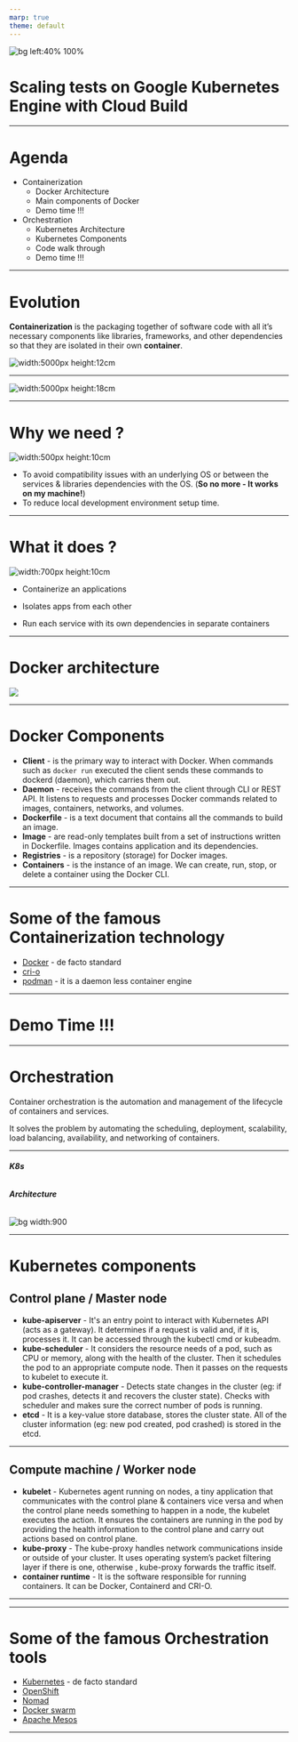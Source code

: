 ```yaml
---
marp: true
theme: default
---
```


![bg left:40% 100%](https://miro.medium.com/max/700/1*tP8OkC__HFt0ctvKVm3nvw.png)

# Scaling tests on Google Kubernetes Engine with Cloud Build

---

# Agenda

- Containerization
  - Docker Architecture
  - Main components of Docker
  - Demo time !!!
- Orchestration
  - Kubernetes Architecture
  - Kubernetes Components
  - Code walk through
  - Demo time !!!

---

# Evolution

**Containerization** is the packaging together of software code with all it’s necessary components like libraries, frameworks, and other dependencies so that they are isolated in their own **container**.

![width:5000px height:12cm](https://github.com/madhank93/learn-docker/raw/master/img/history.png)

---

![width:5000px height:18cm](https://cdn.ttgtmedia.com/rms/onlineImages/microservices-vm_versus_docker.jpg)

---

# Why we need ?

![width:500px height:10cm](https://github.com/madhank93/learn-docker/raw/master/img/compatibility_dependency_issue.jpg)

- To avoid compatibility issues with an underlying OS or between the services & libraries dependencies with the OS. (**So no more - It works on my machine!**)
- To reduce local development environment setup time.

---

# What it does ?

![width:700px height:10cm](https://github.com/madhank93/learn-docker/raw/master/img/docker_ability.jpg)

- Containerize an applications

- Isolates apps from each other

- Run each service with its own dependencies in separate containers

---

# Docker architecture

![](https://docs.docker.com/engine/images/architecture.svg)

---

# Docker Components

- **Client** - is the primary way to interact with Docker. When commands such as `docker run` executed the client sends these commands to dockerd (daemon), which carries them out.
- **Daemon** - receives the commands from the client through CLI or REST API. It listens to requests and processes Docker commands related to images, containers, networks, and volumes.
- **Dockerfile** - is a text document that contains all the commands to build an image.
- **Image** - are read-only templates built from a set of instructions written in Dockerfile. Images contains application and its dependencies.
- **Registries** - is a repository (storage) for Docker images.
- **Containers** - is the instance of an image. We can create, run, stop, or delete a container using the Docker CLI.

---

# Some of the famous Containerization technology

- [Docker](https://www.docker.com/) - de facto standard
- [cri-o](https://cri-o.io/)
- [podman](https://podman.io/) - it is a daemon less container engine

---

# Demo Time !!!

---

# Orchestration

Container orchestration is the automation and management of the lifecycle of containers and services.

It solves the problem by automating the scheduling, deployment, scalability, load balancing, availability, and networking of containers.

---

###### **K8s**

###### **Architecture**

![bg width:900](https://raw.githubusercontent.com/madhank93/learn-k8s/main/img/kube-arch-2.jpeg)

---

# Kubernetes components

## Control plane / Master node

- **kube-apiserver** - It's an entry point to interact with Kubernetes API (acts as a gateway). It determines if a request is valid and, if it is, processes it. It can be accessed through the kubectl cmd or kubeadm.
- **kube-scheduler** - It considers the resource needs of a pod, such as CPU or memory, along with the health of the cluster. Then it schedules the pod to an appropriate compute node. Then it passes on the requests to kubelet to execute it.
- **kube-controller-manager** - Detects state changes in the cluster (eg: if pod crashes, detects it and recovers the cluster state). Checks with scheduler and makes sure the correct number of pods is running.
- **etcd** - It is a key-value store database, stores the cluster state. All of the cluster information (eg: new pod created, pod crashed) is stored in the etcd.

---

## Compute machine / Worker node

- **kubelet** - Kubernetes agent running on nodes, a tiny application that communicates with the control plane & containers vice versa and when the control plane needs something to happen in a node, the kubelet executes the action. It ensures the containers are running in the pod by providing the health information to the control plane and carry out actions based on control plane.
- **kube-proxy** - The kube-proxy handles network communications inside or outside of your cluster. It uses operating system’s packet filtering layer if there is one, otherwise , kube-proxy forwards the traffic itself.
- **container runtime** - It is the software responsible for running containers. It can be Docker, Containerd and CRI-O.

---

---

# Some of the famous Orchestration tools

- [Kubernetes](https://kubernetes.io/) - de facto standard
- [OpenShift](https://www.openshift.com/)
- [Nomad](https://www.nomadproject.io/)
- [Docker swarm](https://docs.docker.com/engine/swarm/)
- [Apache Mesos](https://mesos.apache.org/)

---
